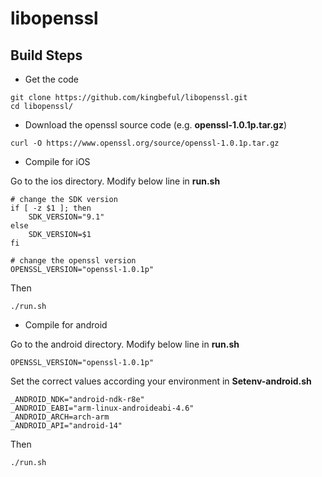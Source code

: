 # libopenssl

## Build Steps

* Get the code


```
git clone https://github.com/kingbeful/libopenssl.git
cd libopenssl/
```


* Download the openssl source code (e.g. __openssl-1.0.1p.tar.gz__)

```
curl -O https://www.openssl.org/source/openssl-1.0.1p.tar.gz
```


* Compile for iOS


Go to the ios directory. 
Modify below line in __run.sh__


```
# change the SDK version
if [ -z $1 ]; then
	SDK_VERSION="9.1"
else
	SDK_VERSION=$1
fi

# change the openssl version
OPENSSL_VERSION="openssl-1.0.1p"

```

Then

```
./run.sh
```


* Compile for android

Go to the android directory. 
Modify below line in __run.sh__

```
OPENSSL_VERSION="openssl-1.0.1p"
```

Set the correct values according your environment in __Setenv-android.sh__

```
_ANDROID_NDK="android-ndk-r8e"
_ANDROID_EABI="arm-linux-androideabi-4.6"
_ANDROID_ARCH=arch-arm
_ANDROID_API="android-14"

```

Then

```
./run.sh
```


